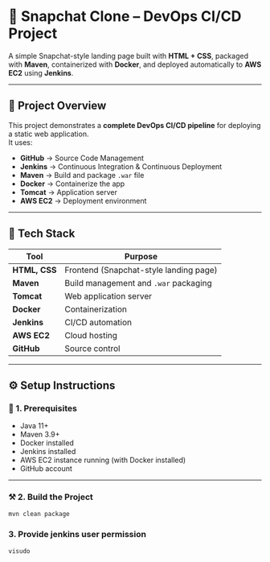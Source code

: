 # 📸 Snapchat Clone – DevOps CI/CD Project

A simple Snapchat-style landing page built with **HTML + CSS**, packaged with **Maven**, containerized with **Docker**, and deployed automatically to **AWS EC2** using **Jenkins**.

---

## 🚀 Project Overview

This project demonstrates a **complete DevOps CI/CD pipeline** for deploying a static web application.  
It uses:
- **GitHub** → Source Code Management  
- **Jenkins** → Continuous Integration & Continuous Deployment  
- **Maven** → Build and package `.war` file  
- **Docker** → Containerize the app  
- **Tomcat** → Application server  
- **AWS EC2** → Deployment environment  

---

## 🧩 Tech Stack
| Tool | Purpose |
|------|----------|
| **HTML, CSS** | Frontend (Snapchat-style landing page) |
| **Maven** | Build management and `.war` packaging |
| **Tomcat** | Web application server |
| **Docker** | Containerization |
| **Jenkins** | CI/CD automation |
| **AWS EC2** | Cloud hosting |
| **GitHub** | Source control |

---

## ⚙️ Setup Instructions

### 🧱 1. Prerequisites
- Java 11+
- Maven 3.9+
- Docker installed
- Jenkins installed
- AWS EC2 instance running (with Docker installed)
- GitHub account

---

### ⚒️ 2. Build the Project
```bash
mvn clean package
```
### 3. Provide jenkins user permission
```bash
visudo
```
